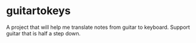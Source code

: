 # guitartokeys
A project that will help me translate notes from guitar to keyboard.   Support guitar that is half a step down.
